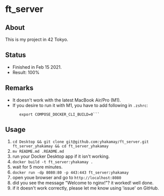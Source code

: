 # ft_server

## About
This is my project in 42 Tokyo.

## Status
- Finished in Feb 15 2021.
- Result: 100%

## Remarks
- It doesn't work with the latest MacBook Air/Pro (M1).
- If you desire to run it with M1, you have to add following in `.zshrc`: 
  ```export DOCKER_BUILDKIT=0
     export COMPOSE_DOCKER_CLI_BUILD=0```

## Usage
1. `cd Desktop && git clone git@github.com:yhakamay/ft_server.git ft_server_yhakamay && cd ft_server_yhakamay`
2. `mv README.md .README.md`
3. run your Docker Desktop app if it isn't working.
4. `docker build -t ft_server:yhakamay .`
5. wait for 5 more minutes.
6. `docker run -dp 8080:80 -p 443:443 ft_server:yhakamay`
7. open youe browser and go to `http://localhost:8080`
8. did you see the message "Welcome to nginx!"? it worked! well done.
9. if it doesn't work correctly, please let me know using 'issue' on GitHub.
